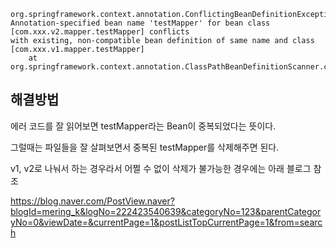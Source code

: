 ```에러코드
org.springframework.context.annotation.ConflictingBeanDefinitionException: 
Annotation-specified bean name 'testMapper' for bean class [com.xxx.v2.mapper.testMapper] conflicts 
with existing, non-compatible bean definition of same name and class [com.xxx.v1.mapper.testMapper]
	at org.springframework.context.annotation.ClassPathBeanDefinitionScanner.checkCandidate
```

## 해결방법
에러 코드를 잘 읽어보면 testMapper라는 Bean이 중복되었다는 뜻이다.

그럴때는 파일들을 잘 살펴보면서 중복된 testMapper를 삭제해주면 된다.


v1, v2로 나눠서 하는 경우라서 어쩔 수 없이 삭제가 불가능한 경우에는 아래 블로그 참조

https://blog.naver.com/PostView.naver?blogId=mering_k&logNo=222423540639&categoryNo=123&parentCategoryNo=0&viewDate=&currentPage=1&postListTopCurrentPage=1&from=search 
